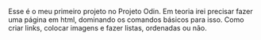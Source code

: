 Esse é o meu primeiro projeto no Projeto Odin. Em teoria irei precisar fazer 
uma página em html, dominando os comandos básicos para isso. Como criar links,
colocar imagens e fazer listas, ordenadas ou não.
